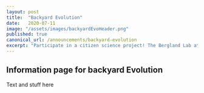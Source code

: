```yaml
---
layout: post
title:  "Backyard Evolution"
date:   2020-07-11
image: "/assets/images/backyardEvoHeader.png"
published: true
canonical_url: /announcements/backyard-evolution
excerpt: "Participate in a citizen science project! The Bergland Lab at UVA is looking for volunteers to collect and preserve flying insects from their compost piles this spring, summer, and fall. Click below to read more!"
---
```


## Information page for backyard Evolution

Text and stuff here
